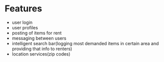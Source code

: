 # Features

* user login
* user profiles
* posting of items for rent
* messaging between users
* intelligent search bar(logging most demanded items in certain area and providing that info to renters)
* location services(zip codes)


